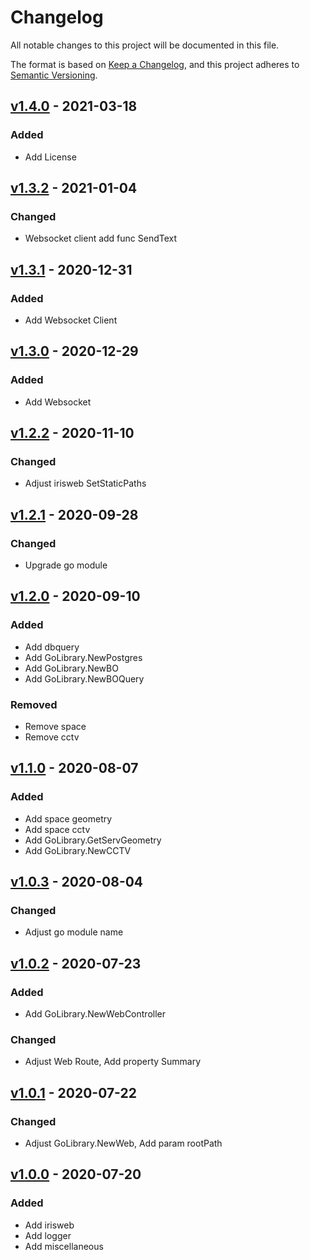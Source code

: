 # Changelog

All notable changes to this project will be documented in this file.

The format is based on [Keep a Changelog](https://keepachangelog.com/en/1.0.0/),
and this project adheres to [Semantic Versioning](https://semver.org/spec/v2.0.0.html).

## [v1.4.0] - 2021-03-18

### Added

- Add License

## [v1.3.2] - 2021-01-04

### Changed

- Websocket client add func SendText

## [v1.3.1] - 2020-12-31

### Added

- Add Websocket Client

## [v1.3.0] - 2020-12-29

### Added

- Add Websocket

## [v1.2.2] - 2020-11-10

### Changed

- Adjust irisweb SetStaticPaths

## [v1.2.1] - 2020-09-28

### Changed

- Upgrade go module

## [v1.2.0] - 2020-09-10

### Added

- Add dbquery
- Add GoLibrary.NewPostgres
- Add GoLibrary.NewBO
- Add GoLibrary.NewBOQuery

### Removed

- Remove space
- Remove cctv

## [v1.1.0] - 2020-08-07

### Added

- Add space geometry
- Add space cctv
- Add GoLibrary.GetServGeometry
- Add GoLibrary.NewCCTV

## [v1.0.3] - 2020-08-04

### Changed

- Adjust go module name

## [v1.0.2] - 2020-07-23

### Added

- Add GoLibrary.NewWebController

### Changed

- Adjust Web Route, Add property Summary

## [v1.0.1] - 2020-07-22

### Changed

- Adjust GoLibrary.NewWeb, Add param rootPath

## [v1.0.0] - 2020-07-20

### Added

- Add irisweb
- Add logger
- Add miscellaneous

[v1.4.0]: https://github.com/bigobject-inc/golib/archive/v1.4.0.zip
[v1.3.2]: https://github.com/bigobject-inc/golib/archive/v1.3.2.zip
[v1.3.1]: https://github.com/bigobject-inc/golib/archive/v1.3.1.zip
[v1.3.0]: https://github.com/bigobject-inc/golib/archive/v1.3.0.zip
[v1.2.2]: https://github.com/bigobject-inc/golib/archive/v1.2.2.zip
[v1.2.1]: https://github.com/bigobject-inc/golib/archive/v1.2.1.zip
[v1.2.0]: https://github.com/bigobject-inc/golib/archive/v1.2.0.zip
[v1.1.0]: https://github.com/bigobject-inc/golib/archive/v1.1.0.zip
[v1.0.3]: https://github.com/bigobject-inc/golib/archive/v1.0.3.zip
[v1.0.2]: https://github.com/bigobject-inc/golib/archive/v1.0.2.zip
[v1.0.1]: https://github.com/bigobject-inc/golib/archive/v1.0.1.zip
[v1.0.0]: https://github.com/bigobject-inc/golib/archive/v1.0.0.zip
